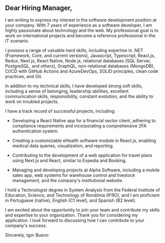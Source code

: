 ## Dear Hiring Manager,

I am writing to express my interest in the software development position at your company. With 7 years of experience as a software developer, I am highly passionate about technology and the web. My professional goal is to work on international projects and become a reference professional in the IT scenario.

I possess a range of valuable hard skills, including expertise in .NET (Framework, Core, and current versions), Javascript, Typescript, React.js, Redux, Next.js, React Native, Node.js, relational databases (SQL Server, PostgreSQL, and others), GraphQL, non-relational databases (MongoDB), CI/CD with GitHub Actions and AzureDevOps, SOLID principles, clean code practices, and Git.

In addition to my technical skills, I have developed strong soft skills, including a sense of belonging, leadership abilities, excellent communication skills, responsibility, constant evolution, and the ability to work on troubled projects.

I have a track record of successful projects, including:

- Developing a React Native app for a financial sector client, adhering to compliance requirements and incorporating a comprehensive 2FA authentication system.

- Creating a customizable eHealth software module in React.js, enabling medical data queries, visualization, and reporting.

- Contributing to the development of a web application for travel plans using Next.js and React, similar to Expedia and Booking.

- Managing and developing projects at Alpha Software, including a mobile sales app, web systems for warehouse control and livestock management, and the company's institutional website.

I hold a Technologist degree in System Analysis from the Federal Institute of Education, Science, and Technology of Rondônia (IFRO), and I am proficient in Portuguese (native), English (C1 level), and Spanish (B2 level).

I am excited about the opportunity to join your team and contribute my skills and expertise to your organization. Thank you for considering my application. I look forward to discussing how I can contribute to your company's success.

Sincerely,
Igor Bueno
